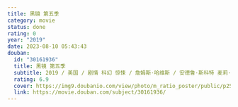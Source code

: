 ```yaml
---
title: 黑镜 第五季
category: movie
status: done
rating: 0
year: "2019"
date: 2023-08-10 05:43:43
douban:
  id: "30161936"
  title: 黑镜 第五季
  subtitle: 2019 / 美国 / 剧情 科幻 惊悚 / 詹姆斯·哈维斯 / 安德鲁·斯科特 麦莉·赛勒斯
  rating: 6.9
  cover: https://img9.doubanio.com/view/photo/m_ratio_poster/public/p2558381556.jpg
  link: https://movie.douban.com/subject/30161936/
---
```



